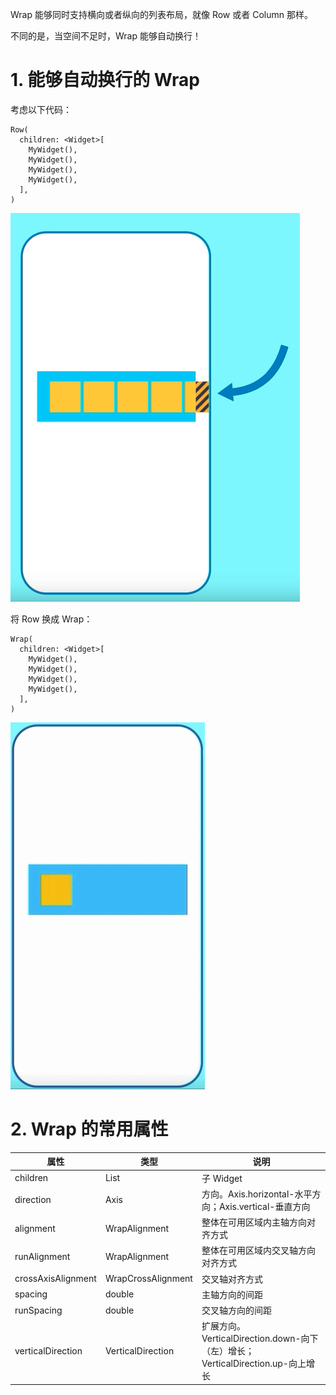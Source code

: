 Wrap 能够同时支持横向或者纵向的列表布局，就像 Row 或者 Column 那样。  

不同的是，当空间不足时，Wrap 能够自动换行！ 

# 1. 能够自动换行的 Wrap 

考虑以下代码：  

```
Row(
  children: <Widget>[
    MyWidget(),
    MyWidget(),
    MyWidget(),
    MyWidget(),
  ],
)

```

![](https://raw.githubusercontent.com/chenBingX/img/master/Flutter/Row没有足够的空间.png)


将 Row 换成 Wrap：

```
Wrap(
  children: <Widget>[
    MyWidget(),
    MyWidget(),
    MyWidget(),
    MyWidget(),
  ],
)
```

![](https://raw.githubusercontent.com/chenBingX/img/master/Flutter/Wrap1.gif)  

# 2. Wrap 的常用属性 

|属性|类型|说明|
|---|---|---|
|children|List<Widget>|子 Widget|
|direction|Axis|方向。Axis.horizontal-水平方向；Axis.vertical-垂直方向|
|alignment|WrapAlignment|整体在可用区域内主轴方向对齐方式|
|runAlignment|WrapAlignment|整体在可用区域内交叉轴方向对齐方式|
|crossAxisAlignment|WrapCrossAlignment|交叉轴对齐方式|
|spacing|double|主轴方向的间距|
|runSpacing|double|交叉轴方向的间距|
|verticalDirection|VerticalDirection|扩展方向。VerticalDirection.down-向下（左）增长；VerticalDirection.up-向上增长|

